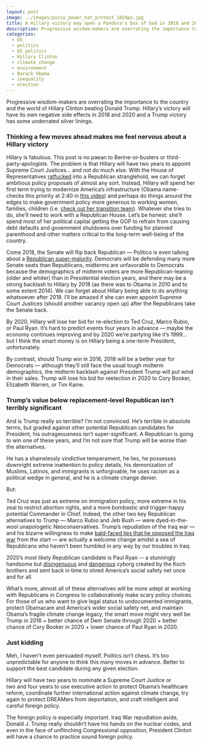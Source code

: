 ```yaml
---
layout: post
image: ../images/pussy_power_hat_protest_1024px.jpg
title: A Hillary victory may open a Pandora's box of bad in 2018 and 2020
description: Progressive wisdom-makers are overrating the importance to the country and the world of Hillary Clinton beating Donald Trump
categories:
  - US
  - politics
  - US politics
  - Hillary Clinton
  - climate change
  - environment
  - Barack Obama
  - inequality
  - election
---
```


 Progressive wisdom-makers are overrating the importance to the country and the world of Hillary Clinton beating Donald Trump. Hillary’s victory will have its own negative side effects in 2018 and 2020 and a Trump victory has some underrated silver linings.

### Thinking a few moves ahead makes me feel nervous about a Hillary victory

 Hillary is fabulous. This post is no paean to Berine-or-busters or third-party-apologists. The problem is that Hillary will have two years to appoint Supreme Court Justices… and not do much else. With the House of Representatives <a href="http://www.newyorker.com/magazine/2016/06/27/ratfcked-the-influence-of-redistricting">ratfucked</a> into a Republican stranglehold, we can forget ambitious policy proposals of almost any sort. Instead, Hillary will spend her first term trying to modernize America’s infrastructure (Obama name-checks this priority at 2:40 in <a href="https://www.facebook.com/potus/videos/533791280144050/">this video</a>) and perhaps do things around the edges to make government policy more generous to working women, families, children (i.e. <a href="http://www.vox.com/2016/8/16/12500798/clinton-transition-team-salazar">check out her transition team</a>). Whatever she tries to do, she’ll need to work with a Republican House. Let’s be honest: she’ll spend most of her political capital getting the GOP to refrain from causing debt defaults and government shutdowns over funding for planned parenthood and other matters critical to the long-term well-being of the country.

 Come 2018, the Senate will flip back Republican — Politico is even talking about a <a href="http://www.politico.com/story/2016/09/senate-2018-democrats-228055">Republican super-majority</a>. Democrats will be defending many more Senate seats than Republicans, midterms are unfavorable to Democrats because the demographics of midterm voters are more Republican-leaning (older and whiter) than in Presidential election years, and there may be a strong backlash to Hillary by 2018 (as there was to Obama in 2010 and to some extent 2014). We can forget about Hillary being able to do anything whatsoever after 2018. I’ll be amazed if she can even appoint Supreme Court Justices (should another vacancy open up) after the Republicans take the Senate back.

 By 2020, Hillary will lose her bid for re-election to Ted Cruz, Marco Rubio, or Paul Ryan. It’s hard to predict events four years in advance — maybe the economy continues improving and by 2020 we’re partying like it’s 1999… but I think the smart money is on Hillary being a one-term President, unfortunately.

 By contrast, should Trump win in 2016, 2018 will be a better year for Democrats — although they’ll still face the usual tough midterm demographics, the midterm backlash against President Trump will put wind in their sales. Trump will lose his bid for reelection in 2020 to Cory Booker, Elizabeth Warren, or Tim Kaine.

### Trump’s value below replacement-level Republican isn’t terribly significant

 And is Trump really so terrible? I’m not convinced. He’s terrible in absolute terms, but graded against other potential Republican candidates for President, his outrageousness isn’t super-significant. A Republican is going to win one of these years, and I’m not sure that Trump will be worse than the alternatives.

 He has a shamelessly vindictive temperament, he lies, he possesses downright extreme inattention to policy details, his demonization of Muslims, Latinos, and immigrants is unforgivable, he uses racism as a political wedge in general, and he is a climate change denier.

 But:

 Ted Cruz was just as extreme on immigration policy, more extreme in his zeal to restrict abortion rights, and a more bombastic and trigger-happy potential Commander in Chief. Indeed, the other two key Republican alternatives to Trump — Marco Rubio and Jeb Bush — were dyed-in-the-wool unapologetic Neoconservatives. Trump’s repudiation of the Iraq war — and his bizarre willingness to make <a href="http://www.vox.com/2016/9/7/12842998/trump-iraq-libya-lie-command-in-chief-forum">bald-faced lies that he opposed the Iraq war</a> from the start — are actually a welcome change amidst a sea of Republicans who haven’t been humbled in any way by our troubles in Iraq.

 2020’s most likely Republican candidate is Paul Ryan -- a stunningly handsome but <a href="https://twitter.com/mattyglesias/status/761663715947208704">disingenuous</a> and <a href="http://voices.washingtonpost.com/ezra-klein/2010/02/rep_paul_ryans_daring_budget_p.html">dangerous</a> cyborg created by the Koch brothers and sent back in time to shred America’s social safety net once and for all.

 What’s more, almost all of these alternatives will be more adept at working with Republicans in Congress to collaboratively make scary policy choices. For those of us who want to give legal status to undocumented immigrants, protect Obamacare and America’s wider social safety net, and maintain Obama’s fragile climate change legacy, the smart move might very well be Trump in 2016 + better chance of Dem Senate through 2020 + better chance of Cory Booker in 2020 + lower chance of Paul Ryan in 2020.

### Just kidding

 Meh, I haven't even persuaded myself. Politics isn’t chess. It’s too unpredictable for anyone to think this many moves in advance. Better to support the best candidate during any given election.

 Hillary will have two years to nominate a Supreme Court Justice or two and four years to use executive action to protect Obama’s healthcare reform, coordinate further international action against climate change, try again to protect DREAMers from deportation, and craft intelligent and careful foreign policy.

 The foreign policy is especially important. Iraq War repudiation aside, Donald J. Trump really shouldn’t have his hands on the nuclear codes, and even in the face of unflinching Congressional opposition, President Clinton will have a chance to practice sound foreign policy.
